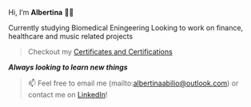 Hi, I’m **Albertina** 👋🏾

Currently studying Biomedical Eningeering
Looking to work on finance, healthcare and music related projects

> Checkout my [Certificates and Certifications](https://github.com/albertinaabilio/certificates-certifications/blob/main/README.md)

_**Always looking to learn new things**_

> 📫 Feel free to email me (mailto:albertinaabilio@outlook.com) or contact me on [LinkedIn](https://www.linkedin.com/in/albertina-abilio/)!

<!---
albertinaabilio/albertinaabilio is a ✨ special ✨ repository because its `README.md` (this file) appears on your GitHub profile.
You can click the Preview link to take a look at your changes.
--->
